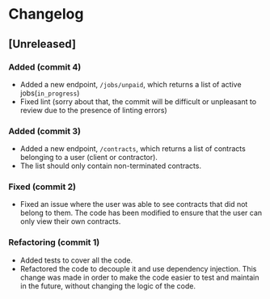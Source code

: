 # Changelog

## [Unreleased]

### Added (commit 4)

- Added a new endpoint, `/jobs/unpaid`, which returns a list of active jobs(`in_progress`)
- Fixed lint (sorry about that, the commit will be difficult or unpleasant to review due to the presence of linting errors)

### Added (commit 3)

- Added a new endpoint, `/contracts`, which returns a list of contracts belonging to a user (client or contractor).
- The list should only contain non-terminated contracts.


### Fixed (commit 2)

- Fixed an issue where the user was able to see contracts that did not belong to them. The code has been modified to ensure that the user can only view their own contracts.


### Refactoring (commit 1)

- Added tests to cover all the code.
- Refactored the code to decouple it and use dependency injection. This change was made in order to make the code easier to test and maintain in the future, without changing the logic of the code.

[comment]: <> (I could have further improved the structure of the code by adding additional layers such as a domain layer and presentation layer. However, given the time constraints, I focused on adding tests and refactoring the code to use dependency injection, which will make it easier to maintain and modify in the future without changing the core logic.)
